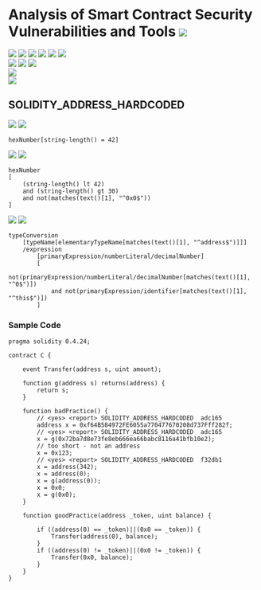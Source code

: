 # Analysis of Smart Contract Security Vulnerabilities and Tools ![](https://img.shields.io/badge/-Live-brightgreen)
![](https://img.shields.io/badge/Batch-UG21CYS-lightgreen) ![](https://img.shields.io/badge/Batch-PG21CYS-green) ![](https://img.shields.io/badge/Batch-UG22CYS-lightgreen) ![](https://img.shields.io/badge/Batch-PG21CYS-green) ![](https://img.shields.io/badge/Batch-PhD-darkgreen) ![](https://img.shields.io/badge/-B_RIG-darkgreen)<br/>   ![](https://img.shields.io/badge/BlockchainCourse-20CY712-green)  ![](https://img.shields.io/badge/-M.Tech_Dissertation-blue) ![](https://img.shields.io/badge/Focus-Smart_Contract_Security-yellow) <br/>
![](https://img.shields.io/badge/Blockchain-Ethereum-blue)   <br/> 
![](https://img.shields.io/badge/Language-Solidity-blue)

## SOLIDITY_ADDRESS_HARDCODED

![](https://img.shields.io/badge/Pattern_ID-adc165-gold) ![](https://img.shields.io/badge/Severity-1-brown) 

```
hexNumber[string-length() = 42]
```

![](https://img.shields.io/badge/Pattern_ID-b140cd-gold) ![](https://img.shields.io/badge/Severity-1-brown) 

```
hexNumber
[
    (string-length() lt 42)
    and (string-length() gt 30)
    and not(matches(text()[1], "^0x0$"))
]
```

![](https://img.shields.io/badge/Pattern_ID-f32db1-gold) ![](https://img.shields.io/badge/Severity-1-brown) 

```
typeConversion
	[typeName[elementaryTypeName[matches(text()[1], "^address$")]]]
	/expression
		[primaryExpression/numberLiteral/decimalNumber]
		[
			not(primaryExpression/numberLiteral/decimalNumber[matches(text()[1], "^0$")])
			and not(primaryExpression/identifier[matches(text()[1], "^this$")])
		]
```

### Sample Code

```
pragma solidity 0.4.24;

contract C {
    
    event Transfer(address s, uint amount);
    
    function g(address s) returns(address) {
        return s;
    }
    
    function badPractice() {
        // <yes> <report> SOLIDITY_ADDRESS_HARDCODED  adc165
        address x = 0xf64B584972FE6055a770477670208d737Fff282f;
        // <yes> <report> SOLIDITY_ADDRESS_HARDCODED  adc165
        x = g(0x72ba7d8e73fe8eb666ea66babc8116a41bfb10e2);
        // too short - not an address
        x = 0x123;
        // <yes> <report> SOLIDITY_ADDRESS_HARDCODED  f32db1
        x = address(342);
        x = address(0);        
        x = g(address(0));
        x = 0x0;
        x = g(0x0);
    }
    
    function goodPractice(address _token, uint balance) {

        if ((address(0) == _token)||(0x0 == _token)) {
            Transfer(address(0), balance);
        }
        if ((address(0) != _token)||(0x0 != _token)) {
            Transfer(0x0, balance);
        }      
    }
}
```
